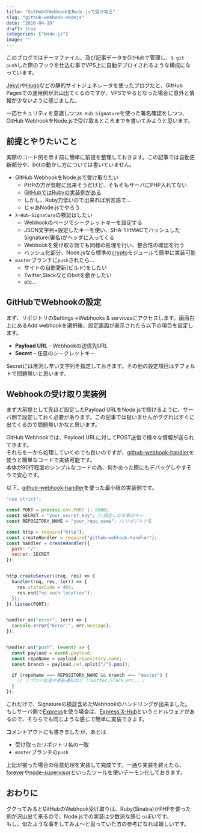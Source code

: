 ```yaml
---
title: "GitHubのWebhookをNode.jsで受け取る"
slug: "github-webhook-nodejs"
date: "2016-04-19"
draft: true
categories: ["Node.js"]
image: ""
---
```


このブログではテーマファイル、及び記事データをGitHubで管理し、`$ git push`した際のフックを仕込む事でVPS上に自動デプロイされるような構成になっています。

[Jekyll](https://jekyllrb.com/)や[Hugo](https://gohugo.io/)などの静的サイトジェネレータを使ったブログだと、GitHub Pagesでの運用例が沢山出てくるのですが、VPSでやるとなった場合に意外と情報が少ないように感じました。

一応セキュリティを意識しつつ`X-Hub-Signature`を使った署名確認をしつつ、GitHub WebhookをNode.jsで受け取るところまでを書いてみようと思います。



## 前提とやりたいこと

実際のコード例を示す前に簡単に前提を整理しておきます。この記事では自動更新部分や、botの動かし方については書いていません。

* GitHub WebhookをNode.jsで受け取りたい
    - PHPの方が気軽に出来そうだけど、そもそもサーバにPHP入れてない
    - [GitHubではRubyの実装例がある](https://developer.github.com/webhooks/securing/)
    - しかし、Ruby力低いので出来れば別言語で...
    - じゃあNode.jsでやろう
* `X-Hub-Signature`の検証はしたい
    - Webhookのページでシークレットキーを設定する
    - JSON文字列+設定したキーを使い、SHA-1 HMACでハッシュしたSignature(署名)がヘッダに入ってくる
    - Webhookを受け取る側でも同様の処理を行い、整合性の確認を行う
    - ハッシュ化部分、Node.jsなら標準の[crypto](https://nodejs.org/api/crypto.html)モジュールで簡単に実装可能
* `master`ブランチに`push`されたら...
    - サイトの自動更新(ビルド)をしたい
    - Twitter,Slackなどのbotを動かしたい
    - etc...



## GitHubでWebhookの設定

まず、リポジトリのSettings->Webhooks & servicesにアクセスします。画面右上にあるAdd webhookを選択後、設定画面が表示されたら以下の項目を設定します。

* **Payload URL** - Webhookの送信先URL
* **Secret** - 任意のシークレットキー

Secretには推測し辛い文字列を指定しておきます。その他の設定項目はデフォルトで問題無いと思います。



## Webhookの受け取り実装例

まず大前提として先ほど設定したPayload URLをNode.jsで捌けるように、サーバ側で設定しておく必要があります。この記事では扱いませんがググればすぐに出てくるので問題無いかなと思います。

GitHub Webhookでは、Payload URLに対してPOST送信で様々な情報が送られてきます。  
それらを一から処理していくのでも良いのですが、[github-webhook-handler](https://github.com/rvagg/github-webhook-handler)を使うと簡単なコードで実装可能です。  
本体が90行程度のシンプルなコードの為、何かあった際にもデバッグしやすそうで安心です。

以下、[github-webhook-handler](https://github.com/rvagg/github-webhook-handler)を使った最小限の実装例です。

```javascript:hooks.js
"use strict";

const PORT = process.env.PORT || 8080;
const SECRET = "your_secret_key"; //設定した任意のキー
const REPOSITORY_NAME = "your_repo_name"; //リポジトリ名

const http = require("http");
const createHandler = require("github-webhook-handler");
const handler = createHandler({
  path: "/",
  secret: SECRET
});


http.createServer((req, res) => {
  handler(req, res, (err) => {
    res.statusCode = 404;
    res.end("no such location");
  });
}).listen(PORT);


handler.on("error", (err) => {
  console.error("Error:", err.message);
});


handler.on("push", (event) => {
  const payload = event.payload;
  const repoName = payload.repository.name;
  const branch = payload.ref.split("/").pop();

  if (repoName === REPOSITORY_NAME && branch === "master") {
    // デプロイ処理や更新通知など (Twitter,Slack,etc...)
  }
});
```

これだけで、Signatureの検証含めたWebhookのハンドリングが出来ました。  
もしサーバ側で[Express](http://expressjs.com/)を使う場合は、[Express X-Hub](https://github.com/alexcurtis/express-x-hub)というミドルウェアがあるので、そちらでも同じような感じで簡単に実装できます。

コメントアウトにも書きましたが、あとは

* 受け取ったリポジトリ名の一致
* `master`ブランチの`push`

上記が揃った場合の任意処理を実装して完成です。一通り実装を終えたら、[forever](https://github.com/foreverjs/forever)や[node-supervisor](https://github.com/petruisfan/node-supervisor)といったツールを使いデーモン化しておきます。



## おわりに

ググってみるとGitHubのWebhook受け取りは、Ruby(Sinatra)かPHPを使った例が沢山出て来るので、Node.jsでの実装は少数派な感じっぽいです。  
もし、似たような事をしてみよ〜と思っていた方の参考になれば嬉しいです。
